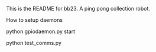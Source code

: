 
This is the README for bb23. A ping pong collection robot. 




How to setup daemons

python gpiodaemon.py start

python test_comms.py



